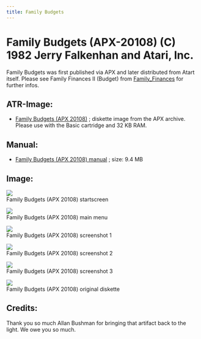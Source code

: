 ```yaml
---
title: Family Budgets
---
```

# Family Budgets (APX-20108) (C) 1982 Jerry Falkenhan and Atari, Inc.  
Family Budgets was first published via APX and later distributed from Atart itself. Please see Family Finances II (Budget) from [Family_Finances](../Family_Finances/index.md) for further infos.  
## ATR-Image:  
- [Family Budgets (APX 20108)](attachments/Family_Budgets_APX_20108.atr) ; diskette image from the APX archive. Please use with the Basic cartridge and 32 KB RAM.  
## Manual:  
- [Family Budgets (APX 20108) manual](attachments/APX-20108_Family_Budget.pdf) ; size: 9.4 MB  
## Image:  
![](attachments/Budget2.jpg)  
Family Budgets (APX 20108) startscreen   
  
![](attachments/Family_Budgets_2.jpg)  
Family Budgets (APX 20108) main menu   
  
![](attachments/Family_Budgets_2.gif)  
Family Budgets (APX 20108) screenshot 1  
  
![](attachments/Family_Budgets_3.gif)  
Family Budgets (APX 20108) screenshot 2  
  
![](attachments/Family_Budgets_4.gif)  
Family Budgets (APX 20108) screenshot 3  
  
![](attachments/Diskette.jpg)  
Family Budgets (APX 20108) original diskette   
## Credits:  
Thank you so much Allan Bushman for bringing that artifact back to the light. We owe you so much.  
